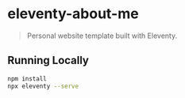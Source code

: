 # eleventy-about-me

> Personal website template built with Eleventy.

## Running Locally

```bash
npm install
npx eleventy --serve
```